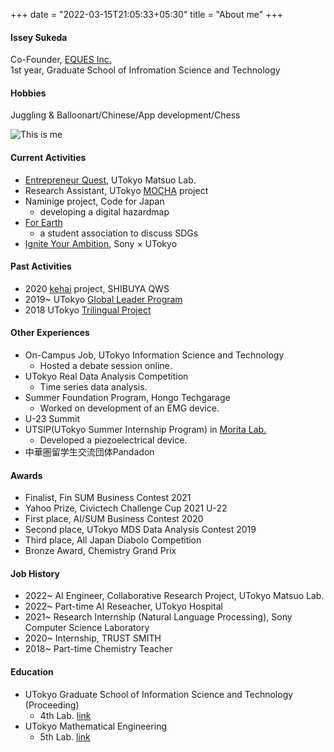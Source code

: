 +++
date = "2022-03-15T21:05:33+05:30"
title = "About me"
+++

#### Issey Sukeda

Co-Founder, [EQUES Inc.]("https://naokikishieques.wixsite.com/website")  
1st year, Graduate School of Infromation Science and Technology

#### Hobbies
Juggling & Balloonart/Chinese/App development/Chess

![This is me][1]


#### Current Activities
* [Entrepreneur Quest](https://weblab.t.u-tokyo.ac.jp/kigyoquest/), UTokyo Matsuo Lab.
* Research Assistant, UTokyo [MOCHA](https://mocha.t.u-tokyo.ac.jp) project
* Naminige project, Code for Japan
    - developing a digital hazardmap
* [For Earth](https://forearthut.com)
    - a student association to discuss SDGs
* [Ignite Your Ambition](https://ignite-your-ambition.com), Sony × UTokyo

#### Past Activities
* 2020 [kehai](https://shibuya-qws.com/project/kehai) project, SHIBUYA QWS 
* 2019~ UTokyo [Global Leader Program](https://www.glp.u-tokyo.ac.jp)
* 2018 UTokyo [Trilingual Project](http://www.cgcs.c.u-tokyo.ac.jp/tlp/)


#### Other Experiences
* On-Campus Job, UTokyo Information Science and Technology
    - Hosted a debate session online.
* UTokyo Real Data Analysis Competition
    - Time series data analysis.
* Summer Foundation Program, Hongo Techgarage
    - Worked on development of an EMG device.
* U-23 Summit
* UTSIP(UTokyo Summer Internship Program) in [Morita Lab.](http://www.hsd.k.u-tokyo.ac.jp/contents/member.html)
    - Developed a piezoelectrical device.
* 中華圏留学生交流団体Pandadon


#### Awards
* Finalist, Fin SUM Business Contest 2021
* Yahoo Prize, Civictech Challenge Cup 2021 U-22
* First place, AI/SUM Business Contest 2020
* Second place, UTokyo MDS Data Analysis Contest 2019
* Third place, All Japan Diabolo Competition
* Bronze Award, Chemistry Grand Prix


#### Job History
* 2022~ AI Engineer, Collaborative Research Project, UTokyo Matsuo Lab. 
* 2022~ Part-time AI Reseacher, UTokyo Hospital
* 2021~ Research Internship (Natural Language Processing), Sony Computer Science Laboratory
* 2020~ Internship, TRUST SMITH
* 2018~ Part-time Chemistry Teacher


#### Education
* UTokyo Graduate School of Information Science and Technology (Proceeding)
    - 4th Lab. [link]()
* UTokyo Mathematical Engineering
    - 5th Lab. [link](https://www.or.mist.i.u-tokyo.ac.jp/members/)

[1]: /img/about.jpg